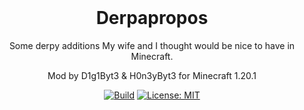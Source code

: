

<div align="center">
 
  <h1 style="margin-top: 0">Derpapropos</h1>
  <p>Some derpy additions My wife and I thought would be nice to have in Minecraft.</p>
  <p>Mod by D1g1Byt3 & H0n3yByt3 for Minecraft 1.20.1</p>

[![Build](https://github.com/D1g1Byt3/Derpapropos/actions/workflows/build.yml/badge.svg?branch=master)](https://github.com/D1g1Byt3/Derpapropos/actions/workflows/build.yml) [![License: MIT](https://img.shields.io/badge/License-MIT-yellow.svg)](LICENSE.md)
</div>



